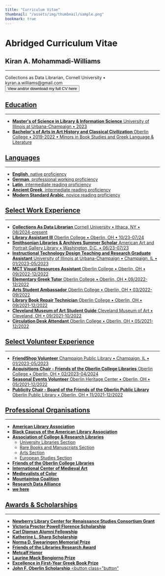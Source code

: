 ```yaml
---
title: "Curriculum Vitae"
thumbnail: "/assets/img/thumbnail/sample.png"
bookmark: true
---
```

# Abridged Curriculum Vitae

## Kiran A. Mohammadi-Williams
<hr>
Collections as Data Librarian, Cornell University • kyran.a.williams@gmail.com <br>
<a href="href="https://www.robots.ox.ac.uk/~vgg/software/">
  <button class="button">View and/or download my full CV here</button>

## Education
<hr>

* **Master's of Science in Library & Information Science**
University of Illinois at Urbana-Champaign • 2023
* **Bachelor's of Arts in Art History and Classical Civilization**
Oberlin College • 2019-2022 • Minors in Book Studies and Greek Language & Literature

## Languages
<hr>

* **English**, native proficiency
* **German**, professional working proficiency
* **Latin**, intermediate reading proficiency
* **Ancient Greek**, intermediate reading proficiency
* **Modern Standard Arabic**, novice reading proficiency
  
## Select Work Experience
<hr>

* **Collections As Data Librarian**
Cornell University • Ithaca, NY • 08/2024-present
* **Library Assistant III**
Oberlin College • Oberlin, OH • 10/23-07/24
* **Smithsonian Libraries & Archives Summer Scholar**
American Art and Portrait Gallery Library • Washington, D.C. • 06/23-07/23
* **Instructional Technology Design Teaching and Research Graduate Assistant**
University of Illinois at Urbana-Champaign • Champaign, IL • 01/2023-05/2023
* **MCT Visual Resources Assistant**
Oberlin College • Oberlin, OH • 09/2022-12/2022
* **Elementary Greek Tutor** 
Oberlin College • Oberlin, OH • 09/2022-12/2022
* **Arts Student Ambassador** 
Oberlin College • Oberlin, OH • 03/2022-09/2022
* **Library Book Repair Technician** 
Oberlin College • Oberlin, OH • 09/2021-12/2022
* **Cleveland Museum of Art Student Guide** 
Cleveland Museum of Art • Cleveland, OH • 09/2021-10/2022
* **Circulation Desk Attendant** 
Oberlin College • Oberlin, OH • 05/2021-12/2022

## Select Volunteer Experience
<hr>

* **FriendShop Volunteer**
Champaign Public Library • Champaign, IL • 01/2023-05/2023
* **Acquisitions Chair - Friends of the Oberlin College Libraries**
Oberlin College • Oberlin, OH • 02/2023-04/2024
* **Seasonal Events Volunteer**
Oberlin Heritage Center • Oberlin, OH • 05/2021-12/2022
* **Publicity Chair - Board of the Friends of the Oberlin Public Library**
Oberlin Public Library • Oberlin, OH • 11/2021-12/2022

## Professional Organisations
<hr>

* **American Library Association**
* **Black Caucus of the American Library Association**
* **Association of College & Research Libraries**
  * University Libraries Section
  * Rare Books and Manuscripts Section
  * Arts Section
  * European Studies Section
* **Friends of the Oberlin College Libraries**
* **International Center of Medieval Art**
* **Medievalists of Color**
* **Mountaintop Coalition**
* **Research Data Alliance**
* **we here**

## Awards & Scholarships
<hr>

* **Newberry Library Center for Renaissance Studies Consortium Grant**
* **Victoria Proctor Powell Florence Scholarship**
* **Carl Dipman Alumni Fellowship**
* **Katherine L. Sharp Scholarship**
* **Norma D. Swearingen Memorial Prize**
* **Friends of the Libraries Research Award**
* **Metcalf Honor**
* **Laurine Mack Bongiorno Prize**
* **Excellence in First-Year Greek Book Prize**
* **John F. Oberlin Scholarship**
<button class="button" 


